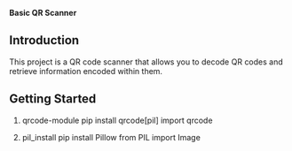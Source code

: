 **Basic QR Scanner**

## Introduction

This project is a QR code scanner that allows you to decode QR codes and retrieve information encoded within them.

## Getting Started
 1. qrcode-module
 pip install qrcode[pil]
 import qrcode

 2. pil_install
 pip install Pillow
 from PIL import Image

